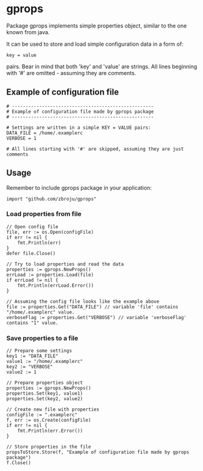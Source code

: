 # gprops

Package gprops implements simple properties object, similar
to the one known from java.

It can be used to store and load simple configuration data in a form
of:

    key = value

pairs. Bear in mind that both 'key' and 'value' are strings. All lines beginning with '#' are omitted - assuming they are comments.

## Example of configuration file

    # ----------------------------------------------------
    # Example of configuration file made by gprops package
    # ----------------------------------------------------

    # Settings are written in a simple KEY = VALUE pairs:
    DATA_FILE = /home/.examplerc
    VERBOSE = 1

    # All lines starting with '#' are skipped, assuming they are just comments

## Usage
Remember to include gprops package in your application:

    import "github.com/zbroju/gprops"

### Load properties from file

    // Open config file
    file, err := os.Open(configFile)
    if err != nil {
        fmt.Println(err)
    }
    defer file.Close()

    // Try to load properties and read the data
    properties := gprops.NewProps()
    errLoad := properties.Load(file)
    if errLoad != nil {
        fmt.Println(errLoad.Error())
    }

    // Assuming the config file looks like the example above
    file := properties.Get("DATA_FILE") // variable 'file' contains "/home/.examplerc" value.
    verboseFlag := properties.Get("VERBOSE") // variable 'verboseFlag' contains "1" value.

### Save properties to a file

    // Prepare some settings
    key1 := "DATA_FILE"
    value1 := "/home/.examplerc"
    key2 := "VERBOSE"
    value2 := 1

    // Prepare properties object
    properties := gprops.NewProps()
    properties.Set(key1, value1)
    properties.Set(key2, value2)

    // Create new file with properties
    configFile := ".examplerc"
    f, err := os.Create(configFile)
    if err != nil {
        fmt.Println(err.Error())
    }

    // Store properties in the file
    propsToStore.Store(f, "Example of configuration file made by gprops package")
    f.Close()